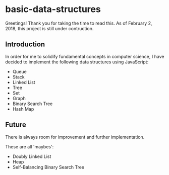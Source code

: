 # basic-data-structures

Greetings! Thank you for taking the time to read this.
As of February 2, 2018, this project is still under contruction.


## Introduction
In order for me to solidify fundamental concepts in computer science, I have decided to implement the following 
data structures using JavaScript:

* Queue
* Stack
* Linked List
* Tree
* Set
* Graph
* Binary Search Tree
* Hash Map

## Future
There is always room for improvement and further implementation.

These are all 'maybes':

* Doubly Linked List
* Heap
* Self-Balancing Binary Search Tree
